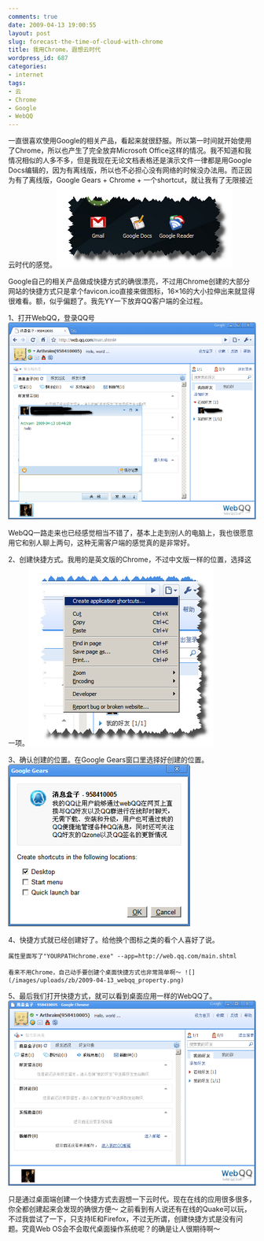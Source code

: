 ```yaml
---
comments: true
date: 2009-04-13 19:00:55
layout: post
slug: forecast-the-time-of-cloud-with-chrome
title: 我用Chrome，遐想云时代
wordpress_id: 687
categories:
- internet
tags:
- 云
- Chrome
- Google
- WebQQ
---
```


一直很喜欢使用Google的相关产品，看起来就很舒服。所以第一时间就开始使用了Chrome，所以也产生了完全放弃Microsoft Office这样的情况。我不知道和我情况相似的人多不多，但是我现在无论文档表格还是演示文件一律都是用Google Docs编辑的，因为有离线版，所以也不必担心没有网络的时候没办法用。而正因为有了离线版，Google Gears + Chrome + 一个shortcut，就让我有了无限接近云时代的感觉。![](/images/uploads/zb/2009-04-13_shortcuts.png)




Google自己的相关产品做成快捷方式的确很漂亮，不过用Chrome创建的大部分网站的快捷方式只是拿个favicon.ico直接来做图标，16×16的大小拉伸出来就显得很难看。额，似乎偏题了。我先YY一下放弃QQ客户端的全过程。







1、打开WebQQ，登录QQ号 ![](/images/uploads/zb/2009-04-13_webqq.png)




WebQQ一路走来也已经感觉相当不错了，基本上走到别人的电脑上，我也很愿意用它和别人聊上两句，这种无需客户端的感觉真的是非常好。







2、创建快捷方式。我用的是英文版的Chrome，不过中文版一样的位置，选择这一项。![](/images/uploads/zb/2009-04-13_webqq_creaticon.png)







3、确认创建的位置。在Google Gears窗口里选择好创建的位置。 ![](/images/uploads/zb/2009-04-13_webqq_gear.png)







4、快捷方式就已经创建好了。给他换个图标之类的看个人喜好了说。

	属性里面写了"YOURPATHchrome.exe" --app=http://web.qq.com/main.shtml

	看来不用Chrome，自己动手要创建个桌面快捷方式也非常简单啊～ ![](/images/uploads/zb/2009-04-13_webqq_property.png)







5、最后我们打开快捷方式，就可以看到桌面应用一样的WebQQ了。![](/images/uploads/zb/2009-04-13_webqq_after.png)







只是通过桌面端创建一个快捷方式去遐想一下云时代。现在在线的应用很多很多，你全都创建起来会发现的确很方便～ 之前看到有人说还有在线的Quake可以玩，不过我尝试了一下，只支持IE和Firefox，不过无所谓，创建快捷方式是没有问题。究竟Web OS会不会取代桌面操作系统呢？的确是让人很期待啊～

